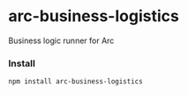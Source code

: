 # arc-business-logistics
Business logic runner for Arc

### Install
`npm install arc-business-logistics`
